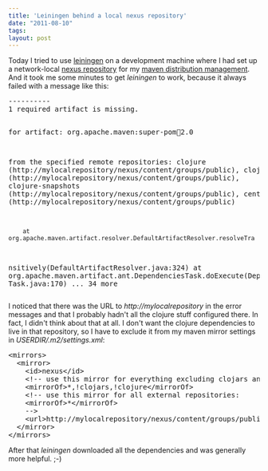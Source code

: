 ```yaml
---
title: 'Leiningen behind a local nexus repository'
date: "2011-08-10"
tags: 
layout: post
---
```

<p>Today I tried to use <a href="https://github.com/technomancy/leiningen">leiningen</a> on a development machine where I had set up a network-local <a href="http://nexus.sonatype.org/">nexus repository</a> for my <a href="http://maven.apache.org/pom.html#Distribution_Management">maven distribution management</a>. And it took me some minutes to get <em>leiningen</em> to work, because it always failed with a message like this:</p>
<pre>
----------
1 required artifact is missing.

for artifact:
  org.apache.maven:super-pom:jar:2.0

from the specified remote repositories:
  clojure (http://mylocalrepository/nexus/content/groups/public),
  clojars (http://mylocalrepository/nexus/content/groups/public),
  clojure-snapshots (http://mylocalrepository/nexus/content/groups/public),
  central (http://mylocalrepository/nexus/content/groups/public)


        at org.apache.maven.artifact.resolver.DefaultArtifactResolver.resolveTra
nsitively(DefaultArtifactResolver.java:324)
        at org.apache.maven.artifact.ant.DependenciesTask.doExecute(Dependencies
Task.java:170)
        ... 34 more
</pre>
<p>I noticed that there was the URL to <em>http://mylocalrepository</em> in the error messages and that I probably hadn't all the clojure stuff configured there. In fact, I didn't think about that at all. I don't want the clojure dependencies to live in that repository, so I have to exclude it from my maven mirror settings in <em>USERDIR/.m2/settings.xml</em>:
<pre>
&lt;mirrors&gt;
  &lt;mirror&gt;
    &lt;id&gt;nexus&lt;/id&gt;
    &lt;!-- use this mirror for everything excluding clojars and clojure: --&gt;
    &lt;mirrorOf&gt;*,!clojars,!clojure&lt;/mirrorOf&gt;
    &lt;!-- use this mirror for all external repositories:
    &lt;mirrorOf&gt;*&lt;/mirrorOf&gt;
    --&gt;
    &lt;url&gt;http://mylocalrepository/nexus/content/groups/public&lt;/url&gt;
  &lt;/mirror&gt;
&lt;/mirrors&gt;
</pre>
<p>After that <em>leiningen</em> downloaded all the dependencies and was generally more helpful. ;-)</p>

